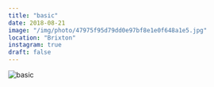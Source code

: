 ```yaml
---
title: "basic"
date: 2018-08-21
image: "/img/photo/47975f95d79dd0e97bf8e1e0f648a1e5.jpg"
location: "Brixton"
instagram: true
draft: false
---
```


![basic](/img/photo/47975f95d79dd0e97bf8e1e0f648a1e5.jpg)
